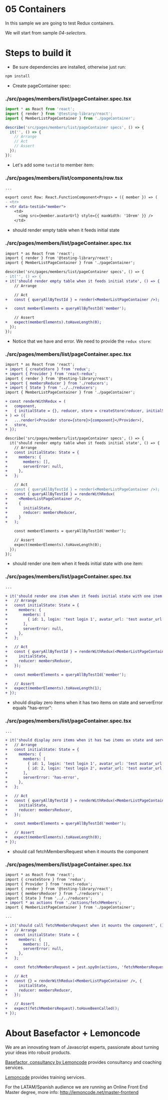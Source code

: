 # 05 Containers

In this sample we are going to test Redux containers.

We will start from sample _04-selectors_.

# Steps to build it

- Be sure dependencies are installed, otherwise just run:

```bash
npm install
```

- Create pageContainer spec:

### ./src/pages/members/list/pageContainer.spec.tsx

```javascript
import * as React from 'react';
import { render } from '@testing-library/react';
import { MemberListPageContainer } from './pageContainer';

describe('src/pages/members/list/pageContainer specs', () => {
  it('', () => {
    // Arrange
    // Act
    // Assert
  });
});
```

- Let's add some `testid` to member item:

### ./src/pages/members/list/components/row.tsx

```diff
...

export const Row: React.FunctionComponent<Props> = ({ member }) => (
- <tr>
+ <tr data-testid="member">
    <td>
      <img src={member.avatarUrl} style={{ maxWidth: '10rem' }} />
    </td>
```

- should render empty table when it feeds initial state

### ./src/pages/members/list/pageContainer.spec.tsx

```diff
import * as React from 'react';
import { render } from '@testing-library/react';
import { MemberListPageContainer } from './pageContainer';

describe('src/pages/members/list/pageContainer specs', () => {
- it('', () => {
+ it('should render empty table when it feeds initial state', () => {
    // Arrange

    // Act
+   const { queryAllByTestId } = render(<MemberListPageContainer />);

+   const memberElements = queryAllByTestId('member');

    // Assert
+   expect(memberElements).toHaveLength(0);
  });
});

```

- Notice that we have and error. We need to provide the `redux store`:

### ./src/pages/members/list/pageContainer.spec.tsx

```diff
import * as React from 'react';
+ import { createStore } from 'redux';
+ import { Provider } from 'react-redux';
import { render } from '@testing-library/react';
+ import { membersReducer } from './reducers';
+ import { State } from '../../reducers';
import { MemberListPageContainer } from './pageContainer';

+ const renderWithRedux = (
+   component,
+   { initialState = {}, reducer, store = createStore(reducer, initialState) }
+ ) => ({
+   ...render(<Provider store={store}>{component}</Provider>),
+   store,
+ });

describe('src/pages/members/list/pageContainer specs', () => {
  it('should render empty table when it feeds initial state', () => {
    // Arrange
+   const initialState: State = {
+     members: {
+       members: [],
+       serverError: null,
+     },
+   };

    // Act
-   const { queryAllByTestId } = render(<MemberListPageContainer />);
+   const { queryAllByTestId } = renderWithRedux(
+     <MemberListPageContainer />,
+     {
+       initialState,
+       reducer: membersReducer,
+     }
+   );

    const memberElements = queryAllByTestId('member');

    // Assert
    expect(memberElements).toHaveLength(0);
  });
});

```

- should render one item when it feeds initial state with one item:

### ./src/pages/members/list/pageContainer.spec.tsx

```diff
...

+ it('should render one item when it feeds initial state with one item', () => {
+   // Arrange
+   const initialState: State = {
+     members: {
+       members: [
+         { id: 1, login: 'test login 1', avatar_url: 'test avatar_url 1' },
+       ],
+       serverError: null,
+     },
+   };

+   // Act
+   const { queryAllByTestId } = renderWithRedux(<MemberListPageContainer />, {
+     initialState,
+     reducer: membersReducer,
+   });

+   const memberElements = queryAllByTestId('member');

+   // Assert
+   expect(memberElements).toHaveLength(1);
+ });

```

- should display zero items when it has two items on state and serverError equals "has-error":

### ./src/pages/members/list/pageContainer.spec.tsx

```diff
...

+ it('should display zero items when it has two items on state and serverError equals "has-error"', () => {
+   // Arrange
+   const initialState: State = {
+     members: {
+       members: [
+         { id: 1, login: 'test login 1', avatar_url: 'test avatar_url 1' },
+         { id: 2, login: 'test login 2', avatar_url: 'test avatar_url 2' },
+       ],
+       serverError: 'has-error',
+     },
+   };

+   // Act
+   const { queryAllByTestId } = renderWithRedux(<MemberListPageContainer />, {
+     initialState,
+     reducer: membersReducer,
+   });

+   const memberElements = queryAllByTestId('member');

+   // Assert
+   expect(memberElements).toHaveLength(0);
+ });

```

- should call fetchMembersRequest when it mounts the component

### ./src/pages/members/list/pageContainer.spec.tsx

```diff
import * as React from 'react';
import { createStore } from 'redux';
import { Provider } from 'react-redux';
import { render } from '@testing-library/react';
import { membersReducer } from './reducers';
import { State } from '../../reducers';
+ import * as actions from './actions/fetchMembers';
import { MemberListPageContainer } from './pageContainer';

...

+ it('should call fetchMembersRequest when it mounts the component', () => {
+   // Arrange
+   const initialState: State = {
+     members: {
+       members: [],
+       serverError: null,
+     },
+   };

+   const fetchMembersRequest = jest.spyOn(actions, 'fetchMembersRequest');

+   // Act
+   const {} = renderWithRedux(<MemberListPageContainer />, {
+     initialState,
+     reducer: membersReducer,
+   });

+   // Assert
+   expect(fetchMembersRequest).toHaveBeenCalled();
+ });

```

# About Basefactor + Lemoncode

We are an innovating team of Javascript experts, passionate about turning your ideas into robust products.

[Basefactor, consultancy by Lemoncode](http://www.basefactor.com) provides consultancy and coaching services.

[Lemoncode](http://lemoncode.net/services/en/#en-home) provides training services.

For the LATAM/Spanish audience we are running an Online Front End Master degree, more info: http://lemoncode.net/master-frontend
